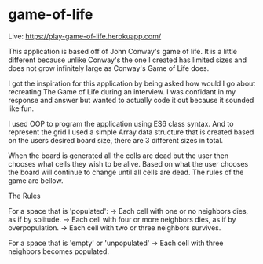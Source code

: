# game-of-life

Live: https://play-game-of-life.herokuapp.com/

This application is based off of John Conway's game of life. It is a little
different because unlike Conway's the one I created has limited sizes and does
not grow infinitely large as Conway's Game of Life does.

I got the inspiration for this application by being asked how would I go about
recreating The Game of Life during an interview. I was confidant in my response
and answer but wanted to actually code it out because it sounded like fun.

I used OOP to program the application using ES6 class syntax. And to represent
the grid I used a simple Array data structure that is created based on the
users desired board size, there are 3 different sizes in total.

When the board is generated all the cells are dead but the user then chooses
what cells they wish to be alive. Based on what the user chooses the board will
continue to change until all cells are dead. The rules of the game are bellow.

The Rules

For a space that is 'populated':
  ->  Each cell with one or no neighbors dies, as if by solitude.
  ->  Each cell with four or more neighbors dies, as if by overpopulation.
  ->  Each cell with two or three neighbors survives.

For a space that is 'empty' or 'unpopulated'
  ->  Each cell with three neighbors becomes populated.
